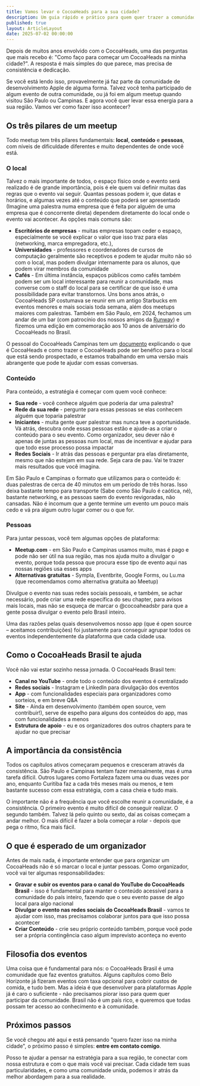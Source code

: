 ```yaml
---
title: Vamos levar o CocoaHeads para a sua cidade?
description: Um guia rápido e prático para quem quer trazer a comunidade de desenvolvimento Apple para sua região.
published: true
layout: ArticleLayout
date: 2025-07-02 00:00:00
---
```


Depois de muitos anos envolvido com o CocoaHeads, uma das perguntas que mais recebo é: "Como faço para começar um CocoaHeads na minha cidade?". A resposta é mais simples do que parece, mas precisa de consistência e dedicação.

Se você está lendo isso, provavelmente já faz parte da comunidade de desenvolvimento Apple de alguma forma. Talvez você tenha participado de algum evento de outra comunidade, ou já foi em algum meetup quando visitou São Paulo ou Campinas. E agora você quer levar essa energia para a sua região. Vamos ver como fazer isso acontecer?

## Os três pilares de um meetup

Todo meetup tem três pilares fundamentais: **local**, **conteúdo** e **pessoas**, com níveis de dificuldade diferentes e muito dependentes de onde você está.

### O local

Talvez o mais importante de todos, o espaço físico onde o evento será realizado é de grande importância, pois é ele quem vai definir muitas das regras que o evento vai seguir. Quantas pessoas podem ir, que datas e horários, e algumas vezes até o conteúdo que poderá ser apresentado (Imagine uma palestra numa empresa que é feita por alguém de uma empresa que é concorrente direta) dependem diretamente do local onde o evento vai acontecer. As opções mais comuns são:

- **Escritórios de empresas** - muitas empresas topam ceder o espaço, especialmente se você explicar o valor que isso traz para elas (networking, marca empregadora, etc.), 
- **Universidades** - professores e coordenadores de cursos de computação geralmente são receptivos e podem te ajudar muito não só com o local, mas podem divulgar internamente para os alunos, que podem virar membros da comunidade
- **Cafés** - Em última instância, espaços públicos como cafés também podem ser um local interessante para reunir a comunidade, mas converse com o staff do local para se certificar de que isso é uma possibilidade para evitar transtornos. Uns bons anos atrás, o CocoaHeads SP costumava se reunir em um antigo Starbucks em eventos menores e mais sociais toda semana, além dos meetups maiores com palestras. Também em São Paulo, em 2024, fechamos um andar de um bar (com patrocínio dos nossos amigos da [Runway](https://runway.team)) e fizemos uma edição em comemoração aos 10 anos de aniversário do CocoaHeads no Brasil.

O pessoal do CocoaHeads Campinas tem um [documento](https://cocoaheads.com.br/campinas/proposta-de-parceria.pdf) explicando o que é CocoaHeads e como trazer o CocoaHeads pode ser benéfico para o local que está sendo prospectado, e estamos trabalhando em uma versão mais abrangente que pode te ajudar com essas conversas.

### Conteúdo

Para conteúdo, a estratégia é começar com quem você conhece:

- **Sua rede** - você conhece alguém que poderia dar uma palestra?
- **Rede da sua rede** - pergunte para essas pessoas se elas conhecem alguém que toparia palestrar
- **Iniciantes** - muita gente quer palestrar mas nunca teve a oportunidade. Vá atrás, descubra onde essas pessoas estão e ajude-as a criar o conteúdo para o seu evento. Como organizador, seu dever não é apenas de juntas as pessoas num local, mas de incentivar e ajudar para que todo esse processo possa impactar 
- **Redes Sociais** - Ir atrás das pessoas e perguntar pra elas diretamente, mesmo que não estejam em sua rede. Seja cara de pau. Vai te trazer mais resultados que você imagina.

Em São Paulo e Campinas o formato que utilizamos para o conteúdo é: duas palestras de cerca de 40 minutos em um período de três horas. Isso deixa bastante tempo para transporte (Sabe como São Paulo é caótica, né), bastante networking, e as pessoas saem do evento revigoradas, não cansadas. Não é incomum que a gente termine um evento um pouco mais cedo e vá pra algum outro lugar comer ou o que for.

### Pessoas

Para juntar pessoas, você tem algumas opções de plataforma:

- **Meetup.com** - em São Paulo e Campinas usamos muito, mas é pago e pode não ser útil na sua região, mas nos ajuda muito a divulgar o evento, porque toda pessoa que procura esse tipo de evento aqui nas nossas regiões usa esses apps
- **Alternativas gratuitas** - Sympla, Eventbrite, Google Forms, ou Lu.ma (que recomendamos como alternativa gratuita ao Meetup)

Divulgue o evento nas suas redes sociais pessoais, e também, se achar necessário, pode criar uma rede específica do seu chapter, para avisos mais locais, mas não se esqueça de marcar o @cocoaheadsbr para que a gente possa divulgar o evento pelo Brasil inteiro.

Uma das razões pelas quais desenvolvemos nosso app (que é open source – aceitamos contribuições) foi justamente para conseguir agrupar todos os eventos independentemente da plataforma que cada cidade usa.

## Como o CocoaHeads Brasil te ajuda

Você não vai estar sozinho nessa jornada. O CocoaHeads Brasil tem:

- **Canal no YouTube** - onde todo o conteúdo dos eventos é centralizado
- **Redes sociais** - Instagram e LinkedIn para divulgação dos eventos
- **App** - com funcionalidades especiais para organizadores como sorteios, e em breve Q&A
- **Site** - Ainda em desenvolvimento (também open source, vem contribuir!), serve de espelho para alguns dos conteúdos do app, mas com funcionalidades a menos
- **Estrutura de apoio** - eu e os organizadores dos outros chapters para te ajudar no que precisar

## A importância da consistência

Todos os capítulos ativos começaram pequenos e cresceram através da consistência. São Paulo e Campinas tentam fazer mensalmente, mas é uma tarefa difícil. Outros lugares como Fortaleza fazem uma ou duas vezes por ano, enquanto Curitiba faz a cada três meses mais ou menos, e tem bastante sucesso com essa estratégia, com a casa cheia e tudo mais.

O importante não é a frequência que você escolhe reunir a comunidade, é a consistência. O primeiro evento é muito difícil de conseguir realizar. O segundo também. Talvez lá pelo quinto ou sexto, daí as coisas começam a andar melhor. O mais difícil é fazer a bola começar a rolar - depois que pega o ritmo, fica mais fácil.

## O que é esperado de um organizador

Antes de mais nada, é importante entender que para organizar um CocoaHeads não é só marcar o local e juntar pessoas. Como organizador, você vai ter algumas responsabilidades:

- **Gravar e subir os eventos para o canal do YouTube do CocoaHeads Brasil** - isso é fundamental para manter o conteúdo acessível para a comunidade do país inteiro, fazendo que o seu evento passe de algo local para algo nacional
- **Divulgar o evento nas redes sociais do CocoaHeads Brasil** - vamos te ajudar com isso, mas precisamos colaborar juntos para que isso possa acontecer
- **Criar Conteúdo** - crie seu próprio conteúdo também, porque você pode ser a própria contingência caso algum imprevisto aconteça no evento

## Filosofia dos eventos

Uma coisa que é fundamental para nós: o CocoaHeads Brasil é uma comunidade que faz eventos gratuitos. Alguns capítulos como Belo Horizonte já fizeram eventos com taxa opcional para cobrir custos de comida, e tudo bem. Mas a ideia é que desenvolver para plataformas Apple já é caro o suficiente - não precisamos piorar isso para quem quer participar da comunidade. Brasil não é um país rico, e queremos que todas possam ter acesso ao conhecimento e à comunidade.

## Próximos passos

Se você chegou até aqui e está pensando "quero fazer isso na minha cidade", o próximo passo é simples: **entre em contato comigo**.

Posso te ajudar a pensar na estratégia para a sua região, te conectar com nossa estrutura e com o que mais você vai precisar. Cada cidade tem suas particularidades, e como uma comunidade unida, podemos ir atrás da melhor abordagem para a sua realidade.